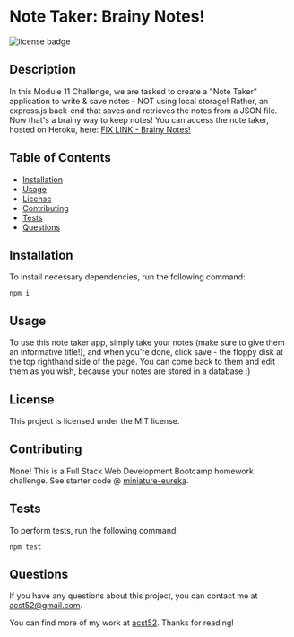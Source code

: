 # Note Taker: Brainy Notes!
![license badge](https://img.shields.io/badge/license-MIT-brightgreen)

## Description

In this Module 11 Challenge, we are tasked to create a "Note Taker" application to write & save notes - NOT using local storage! Rather, an express.js back-end that saves and retrieves the notes from a JSON file. Now that's a brainy way to keep notes! You can access the note taker, hosted on Heroku, here: [FIX LINK - Brainy Notes!](https://acst52.github.io/Brainy-Notes/) 

## Table of Contents

* [Installation](#installation)
* [Usage](#usage)
* [License](#license)
* [Contributing](#contributing)
* [Tests](#tests)
* [Questions](#questions)

## Installation

To install necessary dependencies, run the following command: 
```
npm i
```

## Usage

To use this note taker app, simply take your notes (make sure to give them an informative title!), and when you're done, click save - the floppy disk at the top righthand side of the page. You can come back to them and edit them as you wish, because your notes are stored in a database :)

## License

This project is licensed under the MIT license.

## Contributing

None! This is a Full Stack Web Development Bootcamp homework challenge. See starter code @ [miniature-eureka](https://github.com/coding-boot-camp/miniature-eureka).

## Tests

To perform tests, run the following command: 
```
npm test
```

## Questions

If you have any questions about this project, you can contact me at acst52@gmail.com.

You can find more of my work at [acst52](https://github.com/acst52/). Thanks for reading!
